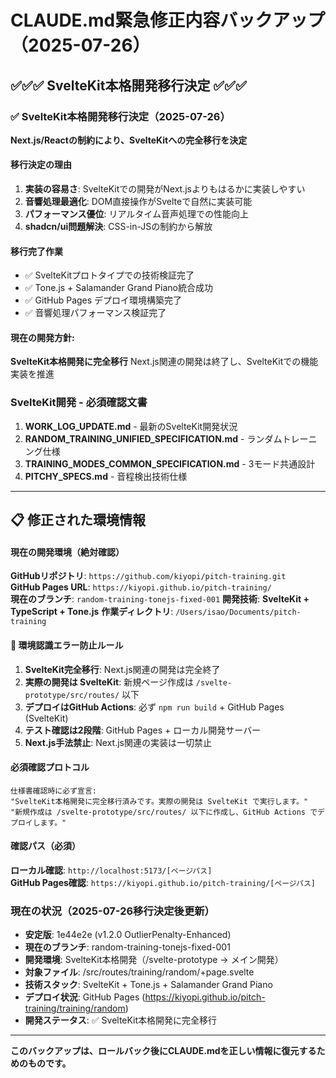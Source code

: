 # CLAUDE.md緊急修正内容バックアップ（2025-07-26）

## ✅✅✅ SvelteKit本格開発移行決定 ✅✅✅

### **✅ SvelteKit本格開発移行決定（2025-07-26）**
**Next.js/Reactの制約により、SvelteKitへの完全移行を決定**

#### **移行決定の理由**
1. **実装の容易さ**: SvelteKitでの開発がNext.jsよりもはるかに実装しやすい
2. **音響処理最適化**: DOM直接操作がSvelteで自然に実装可能
3. **パフォーマンス優位**: リアルタイム音声処理での性能向上
4. **shadcn/ui問題解決**: CSS-in-JSの制約から解放

#### **移行完了作業**
- ✅ SvelteKitプロトタイプでの技術検証完了
- ✅ Tone.js + Salamander Grand Piano統合成功
- ✅ GitHub Pages デプロイ環境構築完了
- ✅ 音響処理パフォーマンス検証完了

#### **現在の開発方針**: 
**SvelteKit本格開発に完全移行**
Next.js関連の開発は終了し、SvelteKitでの機能実装を推進

### **SvelteKit開発 - 必須確認文書**
1. **WORK_LOG_UPDATE.md** - 最新のSvelteKit開発状況
2. **RANDOM_TRAINING_UNIFIED_SPECIFICATION.md** - ランダムトレーニング仕様
3. **TRAINING_MODES_COMMON_SPECIFICATION.md** - 3モード共通設計
4. **PITCHY_SPECS.md** - 音程検出技術仕様

---

## 📋 修正された環境情報

#### **現在の開発環境（絶対確認）**
**GitHubリポジトリ**: `https://github.com/kiyopi/pitch-training.git`  
**GitHub Pages URL**: `https://kiyopi.github.io/pitch-training/`  
**現在のブランチ**: `random-training-tonejs-fixed-001`
**開発技術**: **SvelteKit + TypeScript + Tone.js**
**作業ディレクトリ**: `/Users/isao/Documents/pitch-training`

#### **🚨 環境認識エラー防止ルール**
1. **SvelteKit完全移行**: Next.js関連の開発は完全終了
2. **実際の開発は SvelteKit**: 新規ページ作成は `/svelte-prototype/src/routes/` 以下
3. **デプロイはGitHub Actions**: 必ず `npm run build` + GitHub Pages (SvelteKit)
4. **テスト確認は2段階**: GitHub Pages + ローカル開発サーバー
5. **Next.js手法禁止**: Next.js関連の実装は一切禁止

#### **必須確認プロトコル**
```
仕様書確認時に必ず宣言:
"SvelteKit本格開発に完全移行済みです。実際の開発は SvelteKit で実行します。"
"新規作成は /svelte-prototype/src/routes/ 以下に作成し、GitHub Actions でデプロイします。"
```

#### **確認パス（必須）**
**ローカル確認**: `http://localhost:5173/[ページパス]`  
**GitHub Pages確認**: `https://kiyopi.github.io/pitch-training/[ページパス]`

### 現在の状況（2025-07-26移行決定後更新）
- **安定版**: 1e44e2e (v1.2.0 OutlierPenalty-Enhanced) 
- **現在のブランチ**: random-training-tonejs-fixed-001
- **開発環境**: SvelteKit本格開発（/svelte-prototype → メイン開発）
- **対象ファイル**: /src/routes/training/random/+page.svelte
- **技術スタック**: SvelteKit + Tone.js + Salamander Grand Piano
- **デプロイ状況**: GitHub Pages (https://kiyopi.github.io/pitch-training/training/random)
- **開発ステータス**: ✅ SvelteKit本格開発に完全移行

---

**このバックアップは、ロールバック後にCLAUDE.mdを正しい情報に復元するためのものです。**